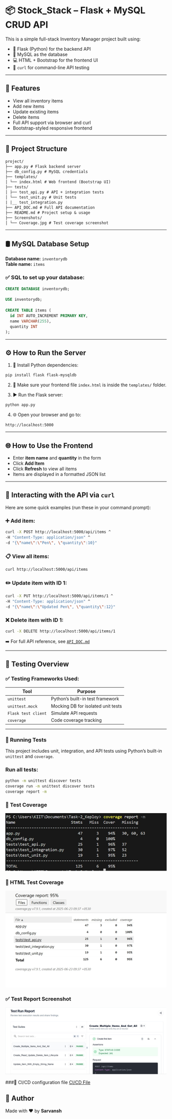 # 📦 Stock_Stack – Flask + MySQL CRUD API

This is a simple full-stack Inventory Manager project built using:

- 🐍 Flask (Python) for the backend API
- 🐬 MySQL as the database
- 💻 HTML + Bootstrap for the frontend UI
- 🧪 `curl` for command-line API testing

---

## 🚀 Features

- View all inventory items
- Add new items
- Update existing items
- Delete items
- Full API support via browser and curl
- Bootstrap-styled responsive frontend

---

## 📁 Project Structure

```
project/
├── app.py # Flask backend server
├── db_config.py # MySQL credentials
├── templates/
│ └── index.html # Web frontend (Bootstrap UI)
├── tests/
│ ├── test_api.py # API + integration tests
│ └── test_unit.py # Unit tests
| |__ test_integration.py
├── API_DOC.md # Full API documentation
├── README.md # Project setup & usage
├── Screenshots/
│ └── Coverage.jpg # Test coverage screenshot
```

---

## 🛢️ MySQL Database Setup

**Database name:** `inventorydb`  
**Table name:** `items`

### ✅ SQL to set up your database:

```sql
CREATE DATABASE inventorydb;

USE inventorydb;

CREATE TABLE items (
  id INT AUTO_INCREMENT PRIMARY KEY,
  name VARCHAR(255),
  quantity INT
);
```

---

## ⚙️ How to Run the Server

1. 🐍 Install Python dependencies:
```bash
pip install flask flask-mysqldb
```

2. 📁 Make sure your frontend file `index.html` is inside the `templates/` folder.

3. ▶️ Run the Flask server:
```bash
python app.py
```

4. 🌐 Open your browser and go to:
```
http://localhost:5000
```

---

## 🌐 How to Use the Frontend

- Enter **item name** and **quantity** in the form
- Click **Add Item**
- Click **Refresh** to view all items
- Items are displayed in a formatted JSON list

---

## 🧪 Interacting with the API via `curl`

Here are some quick examples (run these in your command prompt):

### ➕ Add item:
```bash
curl -X POST http://localhost:5000/api/items ^
-H "Content-Type: application/json" ^
-d "{\"name\":\"Pen\", \"quantity\":10}"
```

### 📋 View all items:
```bash
curl http://localhost:5000/api/items
```

### ✏️ Update item with ID 1:
```bash
curl -X PUT http://localhost:5000/api/items/1 ^
-H "Content-Type: application/json" ^
-d "{\"name\":\"Updated Pen\", \"quantity\":12}"
```

### ❌ Delete item with ID 1:
```bash
curl -X DELETE http://localhost:5000/api/items/1
```

➡️ For full API reference, see [`API_DOC.md`](API_DOC.md)

---
## 🧪 Testing Overview

### ✅ Testing Frameworks Used:

| Tool                | Purpose                             |
|---------------------|-------------------------------------|
| `unittest`          | Python’s built-in test framework    |
| `unittest.mock`     | Mocking DB for isolated unit tests  |
| `Flask test client` | Simulate API requests               |
| `coverage`          | Code coverage tracking              |

---
### 🧪 Running Tests

This project includes unit, integration, and API tests using Python’s built-in `unittest` and `coverage`.

### Run all tests:
```bash
python -m unittest discover tests
coverage run -m unittest discover tests
coverage report -m


```
### 🧪 Test Coverage

![Test Coverage](Screenshots/CoverageofTests.jpg)

### 🧪  HTML Test Coverage

![Test Coverage](Screenshots/Coverage-HTML.jpg)

### ✅ Test Report Screenshot
![Keploy Test Report](Screenshots/TestReportKeploy.jpg)


###🧪 CI/CD configuration file
[CI/CD File](https://github.com/sarvansh451/Stock_Stack/blob/main/.github/workflows/ci.yml)

## 👤 Author

Made with ❤️ by **Sarvansh**
